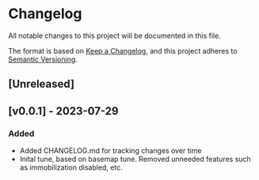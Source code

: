 # Changelog

All notable changes to this project will be documented in this file.

The format is based on [Keep a Changelog](https://keepachangelog.com/en/1.0.0/),
and this project adheres to [Semantic Versioning](https://semver.org/spec/v2.0.0.html).

## [Unreleased]

## [v0.0.1] - 2023-07-29

### Added

- Added CHANGELOG.md for tracking changes over time
- Inital tune, based on basemap tune. Removed unneeded features such as immobilization disabled, etc.